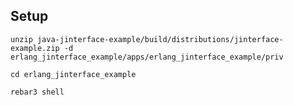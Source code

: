 ## Setup

```
unzip java-jinterface-example/build/distributions/jinterface-example.zip -d erlang_jinterface_example/apps/erlang_jinterface_example/priv
```

```
cd erlang_jinterface_example
```

```
rebar3 shell
```
